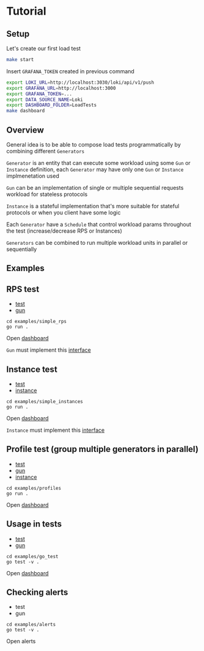# Tutorial
## Setup
Let's create our first load test
```bash
make start
```
Insert `GRAFANA_TOKEN` created in previous command
```bash
export LOKI_URL=http://localhost:3030/loki/api/v1/push
export GRAFANA_URL=http://localhost:3000
export GRAFANA_TOKEN=...
export DATA_SOURCE_NAME=Loki
export DASHBOARD_FOLDER=LoadTests
make dashboard
```
## Overview
General idea is to be able to compose load tests programmatically by combining different `Generators`

`Generator` is an entity that can execute some workload using some `Gun` or `Instance` definition, each `Generator` may have only one `Gun` or `Instance` implmenetation used

`Gun` can be an implementation of single or multiple sequential requests workload for stateless protocols

`Instance` is a stateful implementation that's more suitable for stateful protocols or when you client have some logic

Each `Generator` have a `Schedule` that control workload params throughout the test (increase/decrease RPS or Instances)

`Generators` can be combined to run multiple workload units in parallel or sequentially
## Examples

## RPS test
- [test](https://github.com/smartcontractkit/wasp/blob/master/examples/simple_rps/main.go#L9)
- [gun](https://github.com/smartcontractkit/wasp/blob/master/examples/simple_rps/gun.go#L23)
```
cd examples/simple_rps
go run .
```
Open [dashboard](http://localhost:3000/d/wasp/wasp-load-generator?orgId=1&var-test_group=generator_healthcheck&var-app=generator_healthcheck&var-cluster=generator_healthcheck&var-namespace=generator_healthcheck&var-branch=generator_healthcheck&var-commit=generator_healthcheck&from=now-5m&to=now&var-test_id=generator_healthcheck&var-gen_name=All&var-go_test_name=simple_rps&refresh=5s)

`Gun` must implement this [interface](https://github.com/smartcontractkit/wasp/blob/0dca04d432705472a8705ce473e175a77a3da9ed/wasp.go#L36)

## Instance test
- [test](https://github.com/smartcontractkit/wasp/blob/master/examples/simple_instances/main.go#L10)
- [instance](https://github.com/smartcontractkit/wasp/blob/master/examples/simple_instances/instance.go#L34)
```
cd examples/simple_instances
go run .
```
Open [dashboard](http://localhost:3000/d/wasp/wasp-load-generator?orgId=1&var-test_group=generator_healthcheck&var-app=generator_healthcheck&var-cluster=generator_healthcheck&var-namespace=generator_healthcheck&var-branch=generator_healthcheck&var-commit=generator_healthcheck&from=now-5m&to=now&var-test_id=generator_healthcheck&var-gen_name=All&var-go_test_name=simple_instances&refresh=5s)

`Instance` must implement this [interface](https://github.com/smartcontractkit/wasp/blob/2be83837defe2b1c7aa3aa187a34e698ff7fde69/wasp.go#L41)

## Profile test (group multiple generators in parallel)
- [test](https://github.com/smartcontractkit/wasp/blob/master/examples/profiles/main.go#L10)
- [gun](https://github.com/smartcontractkit/wasp/blob/master/examples/profiles/gun.go#L23)
- [instance](https://github.com/smartcontractkit/wasp/blob/master/examples/profiles/instance.go#L34)
```
cd examples/profiles
go run .
```
Open [dashboard](http://localhost:3000/d/wasp/wasp-load-generator?orgId=1&var-test_group=generator_healthcheck&var-app=generator_healthcheck&var-cluster=generator_healthcheck&var-namespace=generator_healthcheck&var-branch=generator_healthcheck&var-commit=generator_healthcheck&from=now-5m&to=now&var-test_id=generator_healthcheck&var-gen_name=All&var-go_test_name=my_test_ws&var-go_test_name=my_test&refresh=5s)

## Usage in tests
- [test](https://github.com/smartcontractkit/wasp/blob/master/examples/go_test/main_test.go#L15)
- [gun](https://github.com/smartcontractkit/wasp/blob/master/examples/go_test/gun.go#L23)
```
cd examples/go_test
go test -v .
```
Open [dashboard](http://localhost:3000/d/wasp/wasp-load-generator?orgId=1&var-test_group=generator_healthcheck&var-app=generator_healthcheck&var-cluster=generator_healthcheck&var-namespace=generator_healthcheck&var-branch=generator_healthcheck&var-commit=generator_healthcheck&from=now-5m&to=now&var-test_id=generator_healthcheck&var-gen_name=All&var-go_test_name=TestProfile&refresh=5s)

## Checking alerts
- test
- gun
```
cd examples/alerts
go test -v .
```
Open alerts